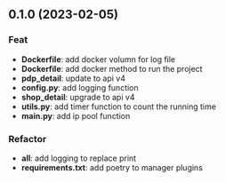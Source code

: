 ## 0.1.0 (2023-02-05)

### Feat

- **Dockerfile**: add docker volumn for log file
- **Dockerfile**: add docker method to run the project
- **pdp_detail**: update to api v4
- **config.py**: add logging function
- **shop_detail**: upgrade to api v4
- **utils.py**: add timer function to count the running time
- **main.py**: add ip pool function

### Refactor

- **all**: add logging to replace print
- **requirements.txt**: add poetry to manager plugins
